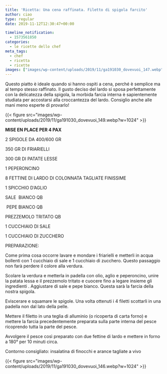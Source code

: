 ```yaml
---
title: 'Ricetta: Una cena raffinata. Filetto di spigola farcito'
author: ciao
type: regular
date: 2019-11-12T12:30:47+00:00

timeline_notification:
  - 1573561850
categories:
  - le ricette dello chef
meta_tags:
  - chef
  - ricetta
  - ricette
images: ["images/wp-content/uploads/2019/11/ga191030_dovevuoi_147.webp"]
---
```

Questo piatto è ideale quando si hanno ospiti a cena, perché è semplice ma al tempo stesso raffinato. Il gusto deciso del lardo si sposa perfettamente con la delicatezza della spigola, la morbida farcia interna è sapientemente studiata per accostarsi alla croccantezza del lardo. Consiglio anche alle mani meno esperte di provarlo!


{{< figure src="images/wp-content/uploads/2019/11/ga191030_dovevuoi_149.webp?w=1024" >}}


**MISE EN PLACE PER 4 PAX**

2 SPIGOLE DA 400/600 GR

350 GR DI FRIARIELLI

300 GR DI PATATE LESSE

1 PEPERONCINO

8 FETTINE DI LARDO DI COLONNATA TAGLIATE FINISSIME

1 SPICCHIO D’AGLIO

SALE&nbsp; BIANCO QB

&nbsp;PEPE BIANCO QB

PREZZEMOLO TRITATO QB

1 CUCCHIAIO DI SALE

1 CUCCHIAIO DI ZUCCHERO 

PREPARAZIONE:

Come prima cosa occorre lavare e mondare i friarielli e metterli in acqua bollenti con 1 cucchiaio di sale e 1 cucchiaio di zucchero. Questo passaggio non farà perdere il colore alla verdura.

Scolare la verdura e metterla in padella con olio, aglio e peperoncino, unire la patata lessa e il prezzemolo tritato e cuocere fino a legare insieme gli ingredienti . Aggiustare di sale e pepe bianco. Questa sarà la farcia della nostra spigola.

Eviscerare e squamare le spigole. Una volta ottenuti i 4 filetti scottarli in una padella non dal lato della pelle.

Mettere il filetto in una teglia di alluminio (o ricoperta di carta forno) e mettere la farcia precedentemente preparata sulla parte interna del pesce ricoprendo tutta la parte del pesce.&nbsp;

Avvolgere il pesce così preparato con due fettine di lardo e mettere in forno a 180° per 10 minuti circa.

Contorno consigliato: insalatina di finocchi e arance tagliate a vivo


{{< figure src="images/wp-content/uploads/2019/11/ga191030_dovevuoi_146.webp?w=1024" >}}
